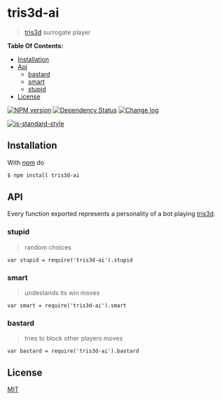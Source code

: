 # tris3d-ai

> [tris3d][tris3d] surrogate player

**Table Of Contents:**

* [Installation](#installation)
* [Api](#api)
  - [bastard](#bastard)
  - [smart](#smart)
  - [stupid](#stupid)
* [License](#license)

[![NPM version](https://badge.fury.io/js/tris3d-ai.svg)](http://badge.fury.io/js/tris3d-ai) [![Dependency Status](https://gemnasium.com/fibo/tris3d-ai.svg)](https://gemnasium.com/fibo/tris3d-ai) [![Change log](https://img.shields.io/badge/change-log-blue.svg)](https://github.com/fibo/tris3d-ai/blob/master/CHANGELOG.md)

[![js-standard-style](https://cdn.rawgit.com/feross/standard/master/badge.svg)](https://github.com/feross/standard)

## Installation

With [npm](https://npmjs.org/) do

```bash
$ npm install tris3d-ai
```

## API

Every function exported represents a personality of a bot playing [tris3d][tris3d].

### stupid

> random choices

```
var stupid = require('tris3d-ai').stupid
```

### smart

> undestands its win moves

```
var smart = require('tris3d-ai').smart
```

### bastard

> tries to block other players moves

```
var bastard = require('tris3d-ai').bastard
```

## License

[MIT](http://g14n.info/mit-license)

[tris3d]: http://g14n.info/tris3d

